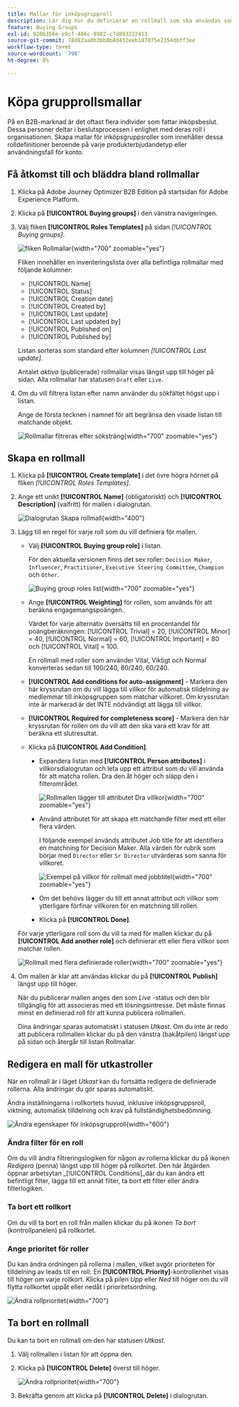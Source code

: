 ```yaml
---
title: Mallar för inköpsgrupproll
description: Lär dig hur du definierar en rollmall som ska användas som en köpgruppskomponent.
feature: Buying Groups
exl-id: 9206356e-e9cf-486c-8982-c7d893222413
source-git-commit: 78d82aa8b3bb8b8d432eeb187d75e2354dbff3ee
workflow-type: tm+mt
source-wordcount: '798'
ht-degree: 0%

---
```


# Köpa grupprollsmallar

På en B2B-marknad är det oftast flera individer som fattar inköpsbeslut. Dessa personer deltar i beslutsprocessen i enlighet med deras roll i organisationen. Skapa mallar för inköpsgruppsroller som innehåller dessa rolldefinitioner beroende på varje produkterbjudandetyp eller användningsfall för konto.

## Få åtkomst till och bläddra bland rollmallar

1. Klicka på Adobe Journey Optimizer B2B Edition på startsidan för Adobe Experience Platform.

1. Klicka på **[!UICONTROL Buying groups]** i den vänstra navigeringen.

1. Välj fliken **[!UICONTROL Roles Templates]** på sidan _[!UICONTROL Buying groups]_.

   ![fliken Rollmallar](assets/roles-templates-tab.png){width="700" zoomable="yes"}

   Fliken innehåller en inventeringslista över alla befintliga rollmallar med följande kolumner:

   * [!UICONTROL Name]
   * [!UICONTROL Status]
   * [!UICONTROL Creation date]
   * [!UICONTROL Created by]
   * [!UICONTROL Last update]
   * [!UICONTROL Last updated by]
   * [!UICONTROL Published on]
   * [!UICONTROL Published by]

   Listan sorteras som standard efter kolumnen _[!UICONTROL Last update]_.

   Antalet _aktiva_ (publicerade) rollmallar visas längst upp till höger på sidan. Alla rollmallar har statusen `Draft` eller `Live`.

1. Om du vill filtrera listan efter namn använder du sökfältet högst upp i listan.

   Ange de första tecknen i namnet för att begränsa den visade listan till matchande objekt.

   ![Rollmallar filtreras efter söksträng](assets/roles-templates-search.png){width="700" zoomable="yes"}

## Skapa en rollmall

1. Klicka på **[!UICONTROL Create template]** i det övre högra hörnet på fliken _[!UICONTROL Roles Templates]_.

1. Ange ett unikt **[!UICONTROL Name]** (obligatoriskt) och **[!UICONTROL Description]** (valfritt) för mallen i dialogrutan.

   ![Dialogrutan Skapa rollmall](assets/roles-template-create-dialog.png){width="400"}

1. Lägg till en regel för varje roll som du vill definiera för mallen.

   * Välj **[!UICONTROL Buying group role]** i listan.

     För den aktuella versionen finns det sex roller: `Decision Maker`, `Influencer`, `Practitioner`, `Executive Steering Committee`, `Champion` och `Other`.

     ![Buying group roles list](./assets/roles-template-create-roles-list.png){width="700" zoomable="yes"}

   * Ange **[!UICONTROL Weighting]** för rollen, som används för att beräkna engagemangspoängen.

     Värdet för varje alternativ översätts till en procentandel för poängberäkningen: [!UICONTROL Trivial] = 20, [!UICONTROL Minor] = 40, [!UICONTROL Normal] = 60, [!UICONTROL Important] = 80 och [!UICONTROL Vital] = 100.

     En rollmall med roller som använder Vital, Viktigt och Normal konverteras sedan till 100/240, 80/240, 60/240.

   * **[!UICONTROL Add conditions for auto-assignment]** - Markera den här kryssrutan om du vill lägga till villkor för automatisk tilldelning av medlemmar till inköpsgruppen som matchar villkoret. Om kryssrutan inte är markerad är det INTE nödvändigt att lägga till villkor.

   * **[!UICONTROL Required for completeness score]** - Markera den här kryssrutan för rollen om du vill att den ska vara ett krav för att beräkna ett slutresultat.

   * Klicka på **[!UICONTROL Add Condition]**.

      * Expandera listan med **[!UICONTROL Person attributes]** i villkorsdialogrutan och leta upp ett attribut som du vill använda för att matcha rollen. Dra den åt höger och släpp den i filterområdet.

        ![Rollmallen lägger till attributet Dra villkor](assets/roles-template-role-attribute.png){width="700" zoomable="yes"}

      * Använd attributet för att skapa ett matchande filter med ett eller flera värden.

        I följande exempel används attributet Job title för att identifiera en matchning för Decision Maker. Alla värden för rubrik som börjar med `Director` eller `Sr Director` utvärderas som sanna för villkoret.

        ![Exempel på villkor för rollmall med jobbtitel](assets/roles-template-condition-example-job-title.png){width="700" zoomable="yes"}

      * Om det behövs lägger du till ett annat attribut och villkor som ytterligare förfinar villkoren för en matchning till rollen.

      * Klicka på **[!UICONTROL Done]**.

   För varje ytterligare roll som du vill ta med för mallen klickar du på **[!UICONTROL Add another role]** och definierar ett eller flera villkor som matchar rollen.

   ![Rollmall med flera definierade roller](assets/roles-template-multiple-roles.png){width="700" zoomable="yes"}

1. Om mallen är klar att användas klickar du på **[!UICONTROL Publish]** längst upp till höger.

   När du publicerar mallen anges den som _Live_ -status och den blir tillgänglig för att associeras med ett lösningsintresse. Det måste finnas minst en definierad roll för att kunna publicera rollmallen.

   Dina ändringar sparas automatiskt i statusen _Utkast_. Om du inte är redo att publicera rollmallen klickar du på den vänstra (bakåtpilen) längst upp på sidan och återgår till listan Rollmallar.

## Redigera en mall för utkastroller

När en rollmall är i läget _Utkast_ kan du fortsätta redigera de definierade rollerna. Alla ändringar du gör sparas automatiskt.

Ändra inställningarna i rollkortets huvud, inklusive inköpsgruppsroll, viktning, automatisk tilldelning och krav på fullständighetsbedömning.

![Ändra egenskaper för inköpsgrupproll](./assets/roles-template-role-properties.png){width="600"}

### Ändra filter för en roll

Om du vill ändra filtreringslogiken för någon av rollerna klickar du på ikonen _Redigera_ (penna) längst upp till höger på rollkortet. Den här åtgärden öppnar arbetsytan _[!UICONTROL Conditions]_där du kan ändra ett befintligt filter, lägga till ett annat filter, ta bort ett filter eller ändra filterlogiken.

### Ta bort ett rollkort

Om du vill ta bort en roll från mallen klickar du på ikonen _Ta bort_ (kontrollpanelen) på rollkortet.

### Ange prioritet för roller

Du kan ändra ordningen på rollerna i mallen, vilket avgör prioriteten för tilldelning av leads till en roll. En **[!UICONTROL Priority]**-kontrollenhet visas till höger om varje rollkort. Klicka på pilen _Upp_ eller _Ned_ till höger om du vill flytta rollkortet uppåt eller nedåt i prioritetsordning.

![Ändra rollprioritet](./assets/roles-template-role-priority.png){width="700"}

## Ta bort en rollmall

Du kan ta bort en rollmall om den har statusen _Utkast_.

1. Välj rollmallen i listan för att öppna den.

1. Klicka på **[!UICONTROL Delete]** överst till höger.

   ![Ändra rollprioritet](./assets/roles-template-delete.png){width="700"}

1. Bekräfta genom att klicka på **[!UICONTROL Delete]** i dialogrutan.
